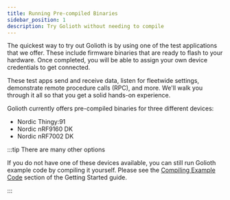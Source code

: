 ```yaml
---
title: Running Pre-compiled Binaries
sidebar_position: 1
description: Try Golioth without needing to compile
---
```


The quickest way to try out Golioth is by using one of the test applications
that we offer. These include firmware binaries that are ready to flash to your
hardware. Once completed, you will be able to assign your own device credentials
to get connected.

These test apps send and receive data, listen for fleetwide settings,
demonstrate remote procedure calls (RPC), and more. We'll walk you through it
all so that you get a solid hands-on experience.

Golioth currently offers pre-compiled binaries for three different devices:

* Nordic Thingy:91
* Nordic nRF9160 DK
* Nordic nRF7002 DK

:::tip There are many other options

If you do not have one of these devices available, you can still run Golioth
example code by compiling it yourself. Please see the [Compiling Example
Code](/getting-started/device-examples/compile-example-code) section of the
Getting Started guide.

:::
